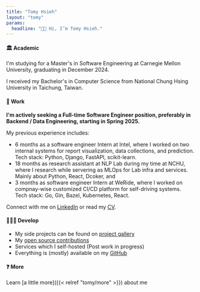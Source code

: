 ```yaml
---
title: "Tomy Hsieh"
layout: "tomy"
params:
  headline: "👋🏻 Hi, I’m Tomy Hsieh."
---
```


#### 🏛 Academic

I'm studying for a Master's in Software Engineering at Carnegie Mellon University, graduating in December 2024.

I received my Bachelor's in Computer Science from National Chung Hsing University in Taichung, Taiwan.

#### 💼 Work

**I'm actively seeking a Full-time Software Engineer position, preferably in Backend / Data Engineering, starting in Spring 2025.**

My previous experience includes:

- 6 months as a software engineer Intern at Intel, where I worked on two internal systems for report visualization, data collections, and prediction. Tech stack: Python, Django, FastAPI, scikit-learn.
- 18 months as research assistant at NLP Lab during my time at NCHU, where I research while servering as MLOps for Lab infra and services. Mainly about Python, React, Dcoker, and 
- 3 months as software engineer Intern at WeRide, where I worked on compnay-wise customized CI/CD platform for self-driving systems. Tech stack: Go, Gin, Bazel, Kubernetes, React.

Connect with me on [LinkedIn](https://www.linkedin.com/in/tomy0000000) or read my [CV](https://cv.tomy.me).

#### 🧑🏻‍💻 Develop

- My side projects can be found on [project gallery](https://projects.tomy.me)
- My [open source contributions](https://github.com/search?q=author%3Atomy0000000+-owner%3Atomy0000000+is%3Amerged&type=pullrequests)
- Services which I self-hosted (Post work in progress)
- Everything is (mostly) available on my [GitHub](https://github.com/tomy0000000)

#### ❓ More

Learn [a little more]({{< relref "tomy/more" >}}) about me
